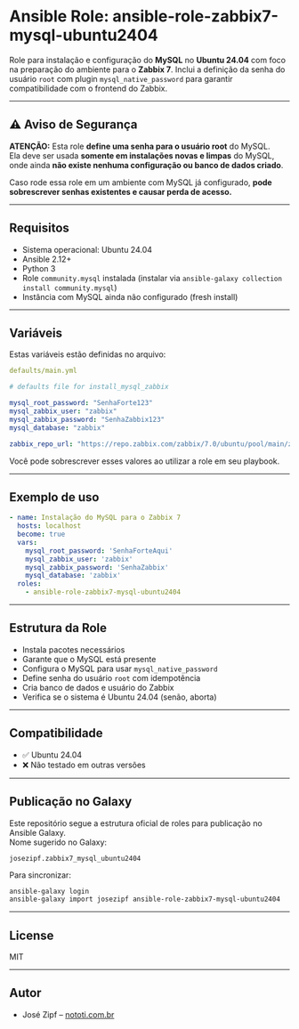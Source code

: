 # Ansible Role: ansible-role-zabbix7-mysql-ubuntu2404

Role para instalação e configuração do **MySQL** no **Ubuntu 24.04** com foco na preparação do ambiente para o **Zabbix 7**. Inclui a definição da senha do usuário `root` com plugin `mysql_native_password` para garantir compatibilidade com o frontend do Zabbix.

---

## ⚠️ Aviso de Segurança

**ATENÇÃO:** Esta role **define uma senha para o usuário root** do MySQL.  
Ela deve ser usada **somente em instalações novas e limpas** do MySQL, onde ainda **não existe nenhuma configuração ou banco de dados criado**.

Caso rode essa role em um ambiente com MySQL já configurado, **pode sobrescrever senhas existentes e causar perda de acesso.**

---

## Requisitos

- Sistema operacional: Ubuntu 24.04
- Ansible 2.12+
- Python 3
- Role `community.mysql` instalada (instalar via `ansible-galaxy collection install community.mysql`)
- Instância com MySQL ainda não configurado (fresh install)

---

## Variáveis

Estas variáveis estão definidas no arquivo:

```yaml
defaults/main.yml
```

```yaml
# defaults file for install_mysql_zabbix

mysql_root_password: "SenhaForte123"
mysql_zabbix_user: "zabbix"
mysql_zabbix_password: "SenhaZabbix123"
mysql_database: "zabbix"

zabbix_repo_url: "https://repo.zabbix.com/zabbix/7.0/ubuntu/pool/main/z/zabbix-release/zabbix-release_latest_7.0%2Bubuntu24.04_all.deb"
```

Você pode sobrescrever esses valores ao utilizar a role em seu playbook.

---

## Exemplo de uso

```yaml
- name: Instalação do MySQL para o Zabbix 7
  hosts: localhost
  become: true
  vars:
    mysql_root_password: 'SenhaForteAqui'
    mysql_zabbix_user: 'zabbix'
    mysql_zabbix_password: 'SenhaZabbix'
    mysql_database: 'zabbix'
  roles:
    - ansible-role-zabbix7-mysql-ubuntu2404
```

---

## Estrutura da Role

- Instala pacotes necessários
- Garante que o MySQL está presente
- Configura o MySQL para usar `mysql_native_password`
- Define senha do usuário `root` com idempotência
- Cria banco de dados e usuário do Zabbix
- Verifica se o sistema é Ubuntu 24.04 (senão, aborta)

---

## Compatibilidade

- ✅ Ubuntu 24.04
- ❌ Não testado em outras versões

---

## Publicação no Galaxy

Este repositório segue a estrutura oficial de roles para publicação no Ansible Galaxy.  
Nome sugerido no Galaxy:

```
josezipf.zabbix7_mysql_ubuntu2404
```

Para sincronizar:

```bash
ansible-galaxy login
ansible-galaxy import josezipf ansible-role-zabbix7-mysql-ubuntu2404
```

---

## License

MIT

---

## Autor

- José Zipf – [nototi.com.br](https://nototi.com.br)
